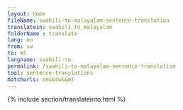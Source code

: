 ```yaml
---
layout: home
fileName: swahili-to-malayalam-sentence-translation
translatein: swahili_to_malayalam
folderName : translate
lang: en
from: sw
to: ml
langname: swahili-to
permalink: /swahili-to-malayalam-sentence-translation
tool: sentence-translations
matchurls: en&&sw&&ml
---
```

{% include section/translateinto.html %}
